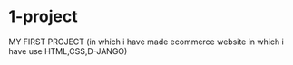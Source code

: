 # 1-project
MY FIRST PROJECT (in which i have made ecommerce website in which i have use HTML,CSS,D-JANGO)
